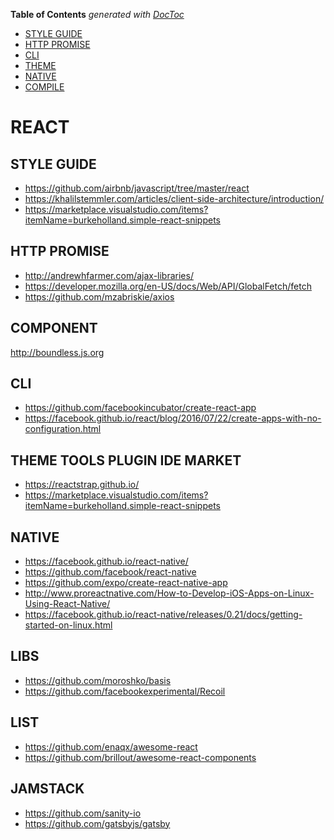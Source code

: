 <!-- START doctoc generated TOC please keep comment here to allow auto update -->
<!-- DON'T EDIT THIS SECTION, INSTEAD RE-RUN doctoc TO UPDATE -->
**Table of Contents**  *generated with [DocToc](https://github.com/thlorenz/doctoc)*

- [STYLE GUIDE](#style-guide)
- [HTTP PROMISE](#http-promise)
- [CLI](#cli)
- [THEME](#theme)
- [NATIVE](#native)
- [COMPILE](#compile)

<!-- END doctoc generated TOC please keep comment here to allow auto update -->

# REACT

## STYLE GUIDE
- https://github.com/airbnb/javascript/tree/master/react
- https://khalilstemmler.com/articles/client-side-architecture/introduction/
- https://marketplace.visualstudio.com/items?itemName=burkeholland.simple-react-snippets

## HTTP PROMISE 
-  http://andrewhfarmer.com/ajax-libraries/
- https://developer.mozilla.org/en-US/docs/Web/API/GlobalFetch/fetch
- https://github.com/mzabriskie/axios

## COMPONENT
http://boundless.js.org

## CLI
- https://github.com/facebookincubator/create-react-app
- https://facebook.github.io/react/blog/2016/07/22/create-apps-with-no-configuration.html


## THEME TOOLS PLUGIN IDE MARKET
- https://reactstrap.github.io/
- https://marketplace.visualstudio.com/items?itemName=burkeholland.simple-react-snippets


## NATIVE
- https://facebook.github.io/react-native/
- https://github.com/facebook/react-native
- https://github.com/expo/create-react-native-app
- http://www.proreactnative.com/How-to-Develop-iOS-Apps-on-Linux-Using-React-Native/
- https://facebook.github.io/react-native/releases/0.21/docs/getting-started-on-linux.html

## LIBS

- https://github.com/moroshko/basis
- https://github.com/facebookexperimental/Recoil

## LIST

- https://github.com/enaqx/awesome-react
- https://github.com/brillout/awesome-react-components

## JAMSTACK

- https://github.com/sanity-io
- https://github.com/gatsbyjs/gatsby